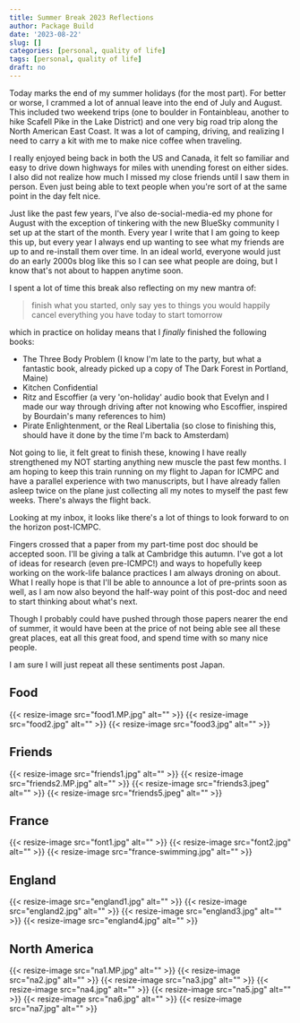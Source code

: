 ```yaml
---
title: Summer Break 2023 Reflections
author: Package Build
date: '2023-08-22'
slug: []
categories: [personal, quality of life]
tags: [personal, quality of life]
draft: no
---
```


Today marks the end of my summer holidays (for the most part).
For better or worse, I crammed a lot of annual leave into the end of July and August.
This included two weekend trips (one to boulder in Fontainbleau, another to hike Scafell Pike in the Lake District) and one very big road trip along the North American East Coast.
It was a lot of camping, driving, and realizing I need to carry a kit with me to make nice coffee when traveling. 

I really enjoyed being back in both the US and Canada, it felt so familiar and easy to drive down highways for miles with unending forest on either sides.
I also did not realize how much I missed my close friends until I saw them in person. 
Even just being able to text people when you're sort of at the same point in the day felt nice. 

Just like the past few years, I've also de-social-media-ed my phone for August with the exception of tinkering with the new BlueSky community I set up at the start of the month.
Every year I write that I am going to keep this up, but every year I always end up wanting to see what my friends are up to and re-install them over time.
In an ideal world, everyone would just do an early 2000s blog like this so I can see what people are doing, but I know that's not about to happen anytime soon. 

I spent a lot of time this break also reflecting on my new mantra of:

> finish what you started, only say yes to things you would happily cancel everything you have today to start tomorrow 

which in practice on holiday means that I _finally_ finished the following books:

- The Three Body Problem (I know I'm late to the party, but what a fantastic book, already picked up a copy of The Dark Forest in Portland, Maine)
- Kitchen Confidential
- Ritz and Escoffier (a very 'on-holiday' audio book that Evelyn and I made our way through driving after not knowing who Escoffier, inspired by Bourdain's many references to him)  
- Pirate Enlightenment, or the Real Libertalia (so close to finishing this, should have it done by the time I'm back to Amsterdam) 

Not going to lie, it felt great to finish these, knowing I have really strengthened my NOT starting anything new muscle the past few months.
I am hoping to keep this train running on my flight to Japan for ICMPC and have a parallel experience with two manuscripts, but I have already fallen asleep twice on the plane just collecting all my notes to myself the past few weeks. 
There's always the flight back.

Looking at my inbox, it looks like there's a lot of things to look forward to on the horizon post-ICMPC.

Fingers crossed that a paper from my part-time post doc should be accepted soon.
I'll be giving a talk at Cambridge this autumn. 
I've got a lot of ideas for research (even pre-ICMPC!) and ways to hopefully keep working on the work-life balance practices I am always droning on about.
What I really hope is that I'll be able to announce a lot of pre-prints soon as well, as I am now also beyond the half-way point of this post-doc and need to start thinking about what's next.

Though I probably could have pushed through those papers nearer the end of summer, it would have been at the price of not being able see all these great places, eat all this great food, and spend time with so many nice people.

I am sure I will just repeat all these sentiments post Japan. 

## Food


{{< resize-image src="food1.MP.jpg" alt="" >}}
{{< resize-image src="food2.jpg" alt="" >}}
{{< resize-image src="food3.jpg" alt="" >}}

## Friends

{{< resize-image src="friends1.jpg" alt="" >}}
{{< resize-image src="friends2.MP.jpg" alt="" >}}
{{< resize-image src="friends3.jpeg" alt="" >}}
{{< resize-image src="friends5.jpeg" alt="" >}}

## France

{{< resize-image src="font1.jpg" alt="" >}}
{{< resize-image src="font2.jpg" alt="" >}}
{{< resize-image src="france-swimming.jpg" alt="" >}}


## England

{{< resize-image src="england1.jpg" alt="" >}}
{{< resize-image src="england2.jpg" alt="" >}}
{{< resize-image src="england3.jpg" alt="" >}}
{{< resize-image src="england4.jpg" alt="" >}}

## North America

{{< resize-image src="na1.MP.jpg" alt="" >}}
{{< resize-image src="na2.jpg" alt="" >}}
{{< resize-image src="na3.jpg" alt="" >}}
{{< resize-image src="na4.jpg" alt="" >}}
{{< resize-image src="na5.jpg" alt="" >}}
{{< resize-image src="na6.jpg" alt="" >}}
{{< resize-image src="na7.jpg" alt="" >}}



